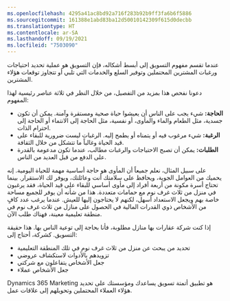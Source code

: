 ```yaml
---
ms.openlocfilehash: 4295a41ac8bd92a716f283b92b9ff3fa6b6f5886
ms.sourcegitcommit: 161388e1abd83ba12d50010142309f615d0decbb
ms.translationtype: HT
ms.contentlocale: ar-SA
ms.lasthandoff: 09/19/2021
ms.locfileid: "7503090"
---
```

عندما تقسم مفهوم التسويق إلى أبسط أشكاله، فإن التسويق هو عملية تحديد احتياجات ورغبات المشترين المحتملين وتوفير السلع والخدمات التي تلبي أو تتجاوز توقعات هؤلاء المشترين.

دعونا نفحص هذا بمزيد من التفصيل، من خلال النظر في ثلاثة عناصر رئيسية لهذا المفهوم:

 -  **الحاجة:** شيء يجب على الناس أن يعيشوا حياة صحية ومستقرة وآمنة. يمكن أن تكون جسدية، مثل الطعام والماء والمأوى، أو نفسية، مثل الحاجة إلى الانتماء أو الحاجة إلى احترام الذات.
 -  **الرغبة:** شيء مرغوب فيه أو يتمناه أو يطمح إليه. الرغبات ليست ضرورية للبقاء على قيد الحياة وغالباً ما تتشكل من خلال الثقافة.
 -  **الطلبات:** يمكن أن تصبح الاحتياجات والرغبات مطالب، عندما تكون مدعومة بالقدرة على الدفع من قبل العديد من الناس.

على سبيل المثال، نعلم جميعاً أن المأوى هو حاجة أساسية مهمة للحياة اليومية. إنه يحميك من العوامل الجوية، ويحافظ على سلامتك أنت وعائلتك، ويوفر لك الاستقرار. بينما تحتاج أسرة مكونة من أربعة أفراد إلى مأوى أساسي للبقاء على قيد الحياة، فقد يرغبون في منزل من ثلاث غرف نوم مع حمامات متعددة. هذا من شأنه أن يوفر للجميع مساحة خاصة بهم ويجعل الاستعداد أسهل، لكنهم لا يحتاجون إليها للعيش. عندما يرغب عدد كافٍ من الأشخاص ذوي القدرات المالية في الحصول على منازل من ثلاث غرف نوم في منطقة تعليمية معينة، فهناك طلب الآن.

إذا كنت شركة عقارات بها منازل مطلوبة، فأنا بحاجة إلى توعية الناس بها. هذا حقيقة التسويق. كشركة، أحتاج إلى:

 -  تحديد من يبحث عن منزل من ثلاث غرف نوم في تلك المنطقة التعليمية
 -  تزويدهم بالأدوات لاستكشاف عروضي
 -  جعل الأشخاص يتفاعلون مع شركتي
 -  جعل الأشخاص عملاء

Dynamics 365 Marketing هو تطبيق أتمتة تسويق يساعدك ومؤسستك على تحديد هؤلاء العملاء المحتملين وتحويلهم إلى علاقات عمل.
